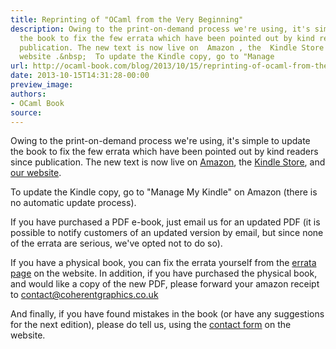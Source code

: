 ```yaml
---
title: Reprinting of "OCaml from the Very Beginning"
description: Owing to the print-on-demand process we're using, it's simple to update
  the book to fix the few errata which have been pointed out by kind readers since
  publication. The new text is now live on  Amazon , the  Kindle Store , and  our
  website .&nbsp;  To update the Kindle copy, go to "Manage
url: http://ocaml-book.com/blog/2013/10/15/reprinting-of-ocaml-from-the-very-beginning
date: 2013-10-15T14:31:28-00:00
preview_image:
authors:
- OCaml Book
source:
---
```


<p>Owing to the print-on-demand process we're using, it's simple to update the book to fix the few errata which have been pointed out by kind readers since publication. The new text is now live on <a href="http://www.amazon.com/OCaml-Very-Beginning-John-Whitington/dp/0957671105">Amazon</a>, the <a href="http://www.amazon.com/OCaml-Very-Beginning-ebook/dp/B00DJF1ZBQ/ref=tmm_kin_swatch_0?_encoding=UTF8&amp;sr=&amp;qid=">Kindle Store</a>, and <a href="http://www.ocaml-book.com/">our website</a>.&nbsp;</p><p>To update the Kindle copy, go to &quot;Manage My Kindle&quot; on Amazon (there is no automatic update process).&nbsp;</p><p>If you have purchased a PDF e-book, just email us for an updated PDF (it is possible to notify customers of an updated version by email, but since none of the errata are serious, we've opted not to do so).&nbsp;</p><p>If you have a physical book, you can fix the errata yourself from the <a href="http://ocaml-book.com/errata/">errata page</a> on the website. In addition, if you have purchased the physical book, and would like a copy of the new PDF, please forward your amazon receipt to <a href="mailto:contact@coherentgraphics.co.uk">contact@coherentgraphics.co.uk</a>&nbsp;</p><p>And finally, if you have found mistakes in the book (or have any suggestions for the next edition), please do tell us, using the <a href="http://ocaml-book.com/contact/">contact form</a> on the website.&nbsp;</p><p>&nbsp;</p>
